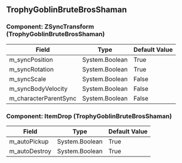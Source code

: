 ## TrophyGoblinBruteBrosShaman

### Component: ZSyncTransform (TrophyGoblinBruteBrosShaman)

|Field|Type|Default Value|
|-----|----|-------------|
|m_syncPosition|System.Boolean|True|
|m_syncRotation|System.Boolean|True|
|m_syncScale|System.Boolean|False|
|m_syncBodyVelocity|System.Boolean|False|
|m_characterParentSync|System.Boolean|False|

### Component: ItemDrop (TrophyGoblinBruteBrosShaman)

|Field|Type|Default Value|
|-----|----|-------------|
|m_autoPickup|System.Boolean|True|
|m_autoDestroy|System.Boolean|True|

